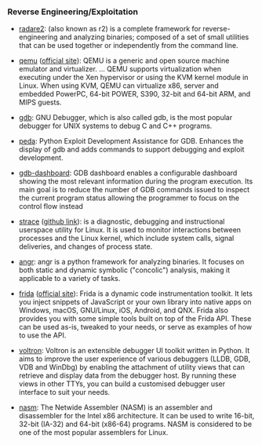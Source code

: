 ### Reverse Engineering/Exploitation
- [radare2](https://github.com/radare/radare2): (also known as r2) is a complete framework for reverse-engineering and analyzing binaries; composed of a set of small utilities that can be used together or independently from the command line.

- [qemu](https://github.com/qemu/qemu) ([official site](http://www.qemu-project.org/)): QEMU is a generic and open source machine emulator and virtualizer. ... QEMU supports virtualization when executing under the Xen hypervisor or using the KVM kernel module in Linux. When using KVM, QEMU can virtualize x86, server and embedded PowerPC, 64-bit POWER, S390, 32-bit and 64-bit ARM, and MIPS guests.

- [gdb](https://www.sourceware.org/gdb/): GNU Debugger, which is also called gdb, is the most popular debugger for UNIX systems to debug C and C++ programs.

- [peda](https://github.com/longld/peda): Python Exploit Development Assistance for GDB. Enhances the display of gdb and adds commands to support debugging and exploit development.

- [gdb-dashboard](https://github.com/cyrus-and/gdb-dashboard): GDB dashboard enables a configurable dashboard showing the most relevant information during the program execution. Its main goal is to reduce the number of GDB commands issued to inspect the current program status allowing the programmer to focus on the control flow instead

- [strace](http://man7.org/linux/man-pages/man1/strace.1.html) ([github link](https://github.com/strace/strace)): is a diagnostic, debugging and instructional userspace utility for Linux. It is used to monitor interactions between processes and the Linux kernel, which include system calls, signal deliveries, and changes of process state.

- [angr](http://angr.io/): angr is a python framework for analyzing binaries. It focuses on both static and dynamic symbolic ("concolic") analysis, making it applicable to a variety of tasks.

- [frida](https://github.com/frida/frida) ([official site](https://www.frida.re/)): Frida is a dynamic code instrumentation toolkit. It lets you inject snippets of JavaScript or your own library into native apps on Windows, macOS, GNU/Linux, iOS, Android, and QNX. Frida also provides you with some simple tools built on top of the Frida API. These can be used as-is, tweaked to your needs, or serve as examples of how to use the API.

- [voltron](https://github.com/snare/voltron): Voltron is an extensible debugger UI toolkit written in Python. It aims to improve the user experience of various debuggers (LLDB, GDB, VDB and WinDbg) by enabling the attachment of utility views that can retrieve and display data from the debugger host. By running these views in other TTYs, you can build a customised debugger user interface to suit your needs.

- [nasm](http://www.nasm.us/): The Netwide Assembler (NASM) is an assembler and disassembler for the Intel x86 architecture. It can be used to write 16-bit, 32-bit (IA-32) and 64-bit (x86-64) programs. NASM is considered to be one of the most popular assemblers for Linux.
